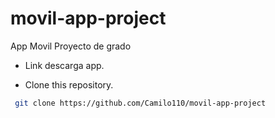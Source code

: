# movil-app-project
 App Movil Proyecto de grado

- Link descarga app.


- Clone this repository.

```bash
 git clone https://github.com/Camilo110/movil-app-project
```

